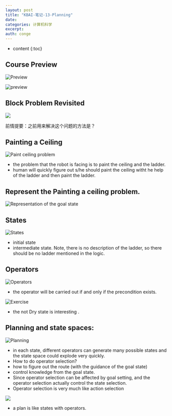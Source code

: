 ```yaml
---
layout: post
title: "KBAI-笔记-13-Planning"
date:
categories: 计算机科学
excerpt:
auth: conge
---
```

* content
{:toc}

## Course Preview
![Preview](/assets/images/计算机科学/118382-28c5a00f7f18451f.png)

![preview](/assets/images/计算机科学/118382-adff275c50e2d93b.png)

## Block Problem Revisited

![](/assets/images/计算机科学/118382-b518486365012760.png)

前情提要：之前用来解决这个问题的方法是？

## Painting a Ceiling

![Paint ceiling problem](/assets/images/计算机科学/118382-1cdd509d2d5404e8.png)

* the problem that the robot is facing is to paint the ceiling and the ladder.
* human will quickly figure out s/he should paint the ceiling witht he help of the ladder and then paint the ladder.

## Represent the Painting a ceiling problem.

![Representation of the goal state](/assets/images/计算机科学/118382-405ae247998bb827.png)

## States

![States](/assets/images/计算机科学/118382-392e2c1d5a3c1ed0.png)

* initial state 
* intermediate state. Note, there is no description of the ladder, so there should be no ladder mentioned in the logic.

## Operators

![Operators](/assets/images/计算机科学/118382-982f4a4d75023cf6.png)

* the operator will be carried out if and only if the precondition exists.

![Exercise](/assets/images/计算机科学/118382-ee9a7ad111c0774a.png)
* the not Dry state is interesting .

## Planning and state spaces:

![Planning](/assets/images/计算机科学/118382-9da88a1412ddc391.png)

* in each state, different operators can generate many possible states and the state space could explode very quickly.
* How to do operator selection?
* how to figure out the route (with the guidance of the goal state)
* control knowledge from the goal state.
* Since operator selection can be affected by goal setting, and the operator selection actually control the state selection.
* Operator selection is very much like action selection

![](/assets/images/计算机科学/118382-08560a099eec9afc.png)

* a plan is like states with operators.
